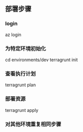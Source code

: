 ## 部署步骤

### login
az login

### 为特定环境初始化
cd environments/dev
terragrunt init

### 查看执行计划
terragrunt plan

### 部署资源
terragrunt apply

### 对其他环境重复相同步骤
